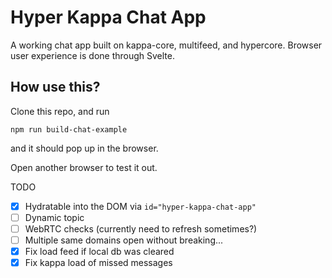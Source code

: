 # Hyper Kappa Chat App

A working chat app built on kappa-core, multifeed, and hypercore. Browser user experience is done through Svelte.

## How use this?

Clone this repo, and run

`npm run build-chat-example`

and it should pop up in the browser.

Open another browser to test it out.

TODO

 - [x] Hydratable into the DOM via `id="hyper-kappa-chat-app"`
 - [ ] Dynamic topic
 - [ ] WebRTC checks (currently need to refresh sometimes?)
 - [ ] Multiple same domains open without breaking...
 - [x] Fix load feed if local db was cleared
 - [x] Fix kappa load of missed messages